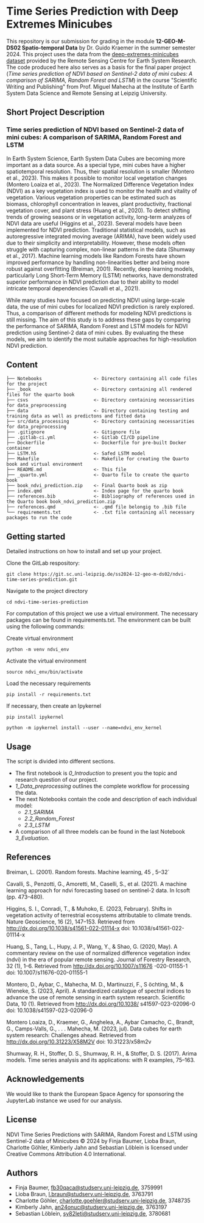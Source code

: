 # Time Series Prediction with Deep Extremes Minicubes


This repository is our submission for grading in the module **12-GEO-M-DS02 Spatio-temporal Data** by Dr. Guido Kraemer in the summer semester 2024.
This project uses the data from the [deep-extremes-minicubes dataset](http://data.rsc4earth.de/deep_extremes/deepextremes-minicubes/) provided by the Remote Sensing Centre for Earth System Research.
The code produced here also serves as a basis for the final paper project (_Time series prediction of NDVI based on Sentinel-2 data of mini cubes: A comparison of SARIMA, Random Forest and LSTM_) in the course "Scientific Writing and Publishing" from Prof. Miguel Mahecha at the Institute of Earth System Data Science and Remote Sensing at Leipzig University.

## Short Project Description

### Time series prediction of NDVI based on Sentinel-2 data of mini cubes: A comparison of SARIMA, Random Forest and LSTM

In Earth System Science, Earth System Data Cubes are becoming more important as a data source. As a special type, mini cubes have a higher spatiotemporal resolution. Thus, their spatial resolution is smaller (Montero et al., 2023). This makes it possible to monitor local vegetation changes (Montero Loaiza et al., 2023).
The Normalized Difference Vegetation Index (NDVI) as a key vegetation index is used to monitor the health and vitality of vegetation. Various vegetation properties can be estimated such as biomass, chlorophyll concentration in leaves, plant productivity, fractional vegetation cover, and plant stress (Huang et al., 2020). To detect shifting trends of growing seasons or in vegetation activity, long-term analyzes of NDVI data are useful (Higgins et al., 2023). 
Several models have been implemented for NDVI prediction. Traditional statistical models, such as autoregressive integrated moving average (ARIMA), have been widely used due to their simplicity and interpretability. However, these models often struggle with capturing complex, non-linear patterns in the data (Shumway et al., 2017). Machine learning models like Random Forests have shown improved performance by handling non-linearities better and being more robust against overfitting (Breiman, 2001). Recently, deep learning models, particularly Long Short-Term Memory (LSTM) networks, have demonstrated superior performance in NDVI prediction due to their ability to model intricate temporal dependencies (Cavalli et al., 2021).

While many studies have focused on predicting NDVI using large-scale data, the use of mini cubes for localized NDVI prediction is rarely explored. Thus, a comparison of different methods for modeling NDVI predictions is still missing. 
The aim of this study is to address these gaps by comparing the performance of SARIMA, Random Forest and LSTM models for NDVI prediction using Sentinel-2 data of mini cubes. By evaluating the these models, we aim to identify the most suitable approaches for high-resolution NDVI prediction.

## Content
```
├── Notebooks                   <- Directory containing all code files for the project
├── _book                       <- Directory containing all rendered files for the quarto book
├── csvs                        <- Directory containing necessarities for data_preprocessing 
├── data                        <- Directory containing testing and training data as well as predictons and fitted data
├── src/data_processing         <- Directory containing necessarities for data_preprocessing 
├── .gitignore                  <- Gitignore file  
├── .gitlab-ci.yml              <- Gitlab CI/CD pipeline
├── Dockerfile                  <- Dockerfile for pre-built Docker container
├── LSTM.h5                     <- Safed LSTM model
├── Makefile                    <- Makefile for creating the Quarto book and virtual environment
├── README.md                   <- This file
├── _quarto.yml                 <- Quarto file to create the quarto book
├── book_ndvi_prediction.zip    <- Final Quarto book as zip
├── index.qmd                   <- Index page for the quarto book
├── references.bib              <- Bibliography of references used in the Quarto book book_ndvi_prediction.zip
├── references.qmd              <- .qmd file belongig to .bib file
└── requirements.txt            <- .txt file containing all necessary packages to run the code
```

## Getting started

Detailed instructions on how to install and set up your project. 

Clone the GitLab respository:

```git clone https://git.sc.uni-leipzig.de/ss2024-12-geo-m-ds02/ndvi-time-series-prediction.git```

Navigate to the project directory

```cd ndvi-time-series-prediction```

For computation of this project we use a virtual environment. The necessary packages can be found in requirements.txt. The environment can be built using the following commands:

Create virtual environment

```python -m venv ndvi_env```

Activate the virtual environment

```source ndvi_env/bin/activate```

Load the necessary requirements

```pip install -r requirements.txt```

If necessary, then create an Ipykernel

```pip install ipykernel```

```python -m ipykernel install --user --name=ndvi_env_kernel```

## Usage

The script is divided into different sections. 

- The first notebook is _0_Introduction_ to present you the topic and research question of our project.
- _1_Data_preprocessing_ outlines the complete workflow for processing the data.
- The next Notebooks contain the code and description of each individual model:
    - _2.1_SARIMA_ 
    - _2.2_Random_Forest_ 
    - _2.3_LSTM_
- A comparison of all three models can be found in the last Notebook _3_Evaluation_.

## References

Breiman, L. (2001). Random forests. Machine learning, 45 , 5–32`

Cavalli, S., Penzotti, G., Amoretti, M., Caselli, S., et al. (2021). A machine learning approach for ndvi forecasting based on sentinel-2 data. In Icsoft (pp. 473–480).

Higgins, S. I., Conradi, T., & Muhoko, E. (2023, February). Shifts in vegetation activity of terrestrial ecosystems attributable to climate trends. Nature Geoscience, 16 (2), 147–153. Retrieved from http://dx.doi.org/10.1038/s41561-022-01114-x doi: 10.1038/s41561-022-01114-x

Huang, S., Tang, L., Hupy, J. P., Wang, Y., & Shao, G. (2020, May). A commentary review on the use of normalized difference vegetation index (ndvi) in the era of popular remote sensing. Journal of Forestry Research, 32 (1), 1–6. Retrieved from http://dx.doi.org/10.1007/s11676 -020-01155-1 doi: 10.1007/s11676-020-01155-1

Montero, D., Aybar, C., Mahecha, M. D., Martinuzzi, F., S ̈ochting, M., & Wieneke, S. (2023, April). A standardized catalogue of spectral indices to advance the use of remote sensing in earth system research. Scientific Data, 10 (1). Retrieved from http://dx.doi.org/10.1038/ s41597-023-02096-0 doi: 10.1038/s41597-023-02096-0

Montero Loaiza, D., Kraemer, G., Anghelea, A., Aybar Camacho, C., Brandt, G., Camps-Valls, G., . . . Mahecha, M. (2023, jul). Data cubes for earth system research: Challenges ahead. Retrieved from http://dx.doi.org/10.31223/X58M2V doi: 10.31223/x58m2v

Shumway, R. H., Stoffer, D. S., Shumway, R. H., & Stoffer, D. S. (2017). Arima models. Time series analysis and its applications: with R examples, 75–163.

## Acknowledgements

We would like to thank the European Space Agency for sponsoring the JupyterLab instance we used for our analysis.

## License

NDVI Time Series Predictions with SARIMA, Random Forest and LSTM using Sentinel-2 data of Minicubes © 2024 by Finja Baumer, Lioba Braun, Charlotte Göhler, Kimberly Jahn and Sebastian Löblein is licensed under Creative Commons Attribution 4.0 International.

## Authors

- Finja Baumer, fb30qaca@studserv.uni-leipzig.de, 3759991
- Lioba Braun, l.braun@studserv.uni-leipzig.de, 3763791
- Charlotte Göhler, charlotte.goehler@studserv.uni-leipzig.de, 3748735
- Kimberly Jahn, an24onuc@studserv.uni-leipzig.de, 3763197
- Sebastian Löblein, sy82leti@studserv.uni-leipzig.de, 3780681